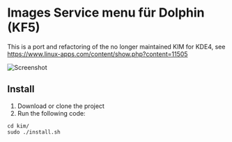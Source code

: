 # Images Service menu für Dolphin (KF5)

This is a port and refactoring of the no longer maintained KIM for KDE4, see https://www.linux-apps.com/content/show.php?content=11505

![Screenshot](KIM5.png)


## Install

1. Download or clone the project
2. Run the following code:

```
cd kim/
sudo ./install.sh
```
